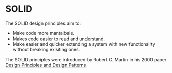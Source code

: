 # SOLID

The SOLID design principles aim to:

* Make code more mantaibale.
* Makes code easier to read and understand.
* Make easier and quicker extending a system with new functionality without breaking exisiting ones.

The SOLID principles were introduced by Robert C. Martin in his 2000 paper [Design Principles and Design Patterns](paper.pdf).
